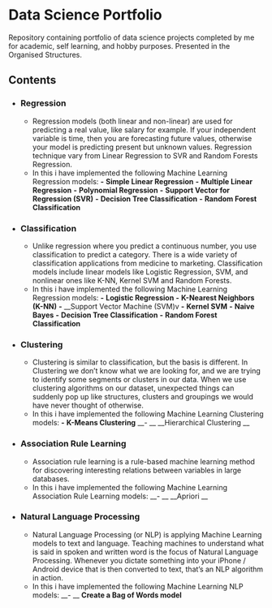 # Data Science Portfolio
Repository containing portfolio of data science projects completed by me for academic, self learning, and hobby purposes. Presented in the Organised Structures.


## Contents

- ### Regression
	- Regression models (both linear and non-linear) are used for predicting a real value, like salary for example. If your independent variable is time, then you are forecasting future values, otherwise your model is predicting present but unknown values. Regression technique vary from Linear Regression to SVR and Random Forests Regression.
	-  In this i have implemented the following Machine Learning Regression models:
      __-__ __Simple Linear Regression__
      __-__   __Multiple Linear Regression__
      __-__   __Polynomial Regression__
      __-__   __Support Vector for Regression (SVR)__
      __-__   __Decision Tree Classification__
      __-__   __Random Forest Classification__
      
- ### Classification
	- Unlike regression where you predict a continuous number, you use classification to predict a category. There is a wide variety of classification applications from medicine to marketing. Classification models include linear models like Logistic Regression, SVM, and nonlinear ones like K-NN, Kernel SVM and Random Forests.
	-  In this i have implemented the following Machine Learning Regression models:
      __-__   __Logistic Regression__
      __-__   __K-Nearest Neighbors (K-NN)__
      __-__   __Support Vector Machine (SVM)v
      __-__   __Kernel SVM__
      __-__   __Naive Bayes__
      __-__   __Decision Tree Classification__
      __-__   __Random Forest Classification__
      
- ### Clustering
	- Clustering is similar to classification, but the basis is different. In Clustering we don’t know what we are looking for, and we are trying to identify some segments or clusters in our data. When we use clustering algorithms on our dataset, unexpected things can suddenly pop up like structures, clusters and groupings we would have never thought of otherwise.
	-  In this i have implemented the following Machine Learning Clustering models:
     	 __-__    __K-Means Clustering__
         __- __    __Hierarchical Clustering __
        
- ### Association Rule Learning
	- Association rule learning is a rule-based machine learning method for discovering interesting relations between variables in large databases.
	-  In this i have implemented the following Machine Learning Association Rule Learning models:
      __- __    __Apriori __
      
- ### Natural Language Processing
	- Natural Language Processing (or NLP) is applying Machine Learning models to text and language. Teaching machines to understand what is said in spoken and written word is the focus of Natural Language Processing. Whenever you dictate something into your iPhone / Android device that is then converted to text, that’s an NLP algorithm in action.
	-  In this i have implemented the following Machine Learning NLP models:
      __- __  __Create a Bag of Words model__  
      
